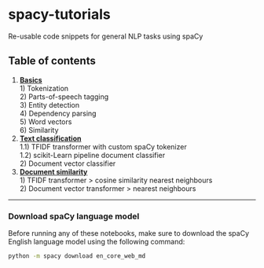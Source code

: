 # spacy-tutorials

Re-usable code snippets for general NLP tasks using spaCy

## Table of contents
  1) **[Basics](https://github.com/James-Leslie/spacy-tutorials/blob/master/0_basics.ipynb)**  
    1) Tokenization  
    2) Parts-of-speech tagging  
    3) Entity detection  
    4) Dependency parsing  
    5) Word vectors  
    6) Similarity  
  2) **[Text classification](https://github.com/James-Leslie/spacy-tutorials/blob/master/1_text_classification.ipynb)**  
    1.1) TFIDF transformer with custom spaCy tokenizer  
    1.2) scikit-Learn pipeline document classifier  
    2) Document vector classifier
  3) **[Document similarity](https://github.com/James-Leslie/spacy-tutorials/blob/master/2_document_similarity.ipynb)**   
    1) TFIDF transformer > cosine similarity nearest neighbours  
    2) Document vector transformer > nearest neighbours

---
### Download spaCy language model
Before running any of these notebooks, make sure to download the spaCy English language model using the following command:
```bash
python -m spacy download en_core_web_md
```
